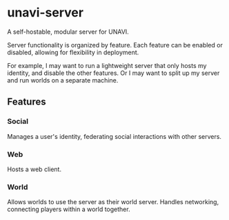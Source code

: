 # unavi-server

A self-hostable, modular server for UNAVI.

Server functionality is organized by feature.
Each feature can be enabled or disabled, allowing for flexibility in deployment.

For example, I may want to run a lightweight server that only hosts my identity, and disable the other features.
Or I may want to split up my server and run worlds on a separate machine.

## Features

### Social 

Manages a user's identity, federating social interactions with other servers.

### Web

Hosts a web client.

### World

Allows worlds to use the server as their world server.
Handles networking, connecting players within a world together.
